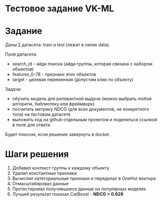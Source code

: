 # Тестовое задание VK-ML

# Задание

Даны 2 датасета: train и test (лежат в папке data).

Поля датасета:
* search_id - айди поиска (айди группы, которая связана с набором объектов)
* features_0-78 - признаки этих объектов
* target - целевая переменная (допустим клик по объекту)

Задача:
* обучить модель для релевантной выдачи (можно выбрать любой алгоритм, библиотеку или фреймворк)
* посчитать метрику NDCG (для всех документов, не конкретного топа) на тестовом датасете
* выложить код на github отдельным проектом и поделиться ссылкой в поле для ответа

Будет плюсом, если решение завернуть в docker.

# Шаги решения
1. Добавил контекст группы к каждому объекту
2. Удалил константные признаки
3. Вычислил категориальные признаки и переделал в OneHot вектора
4. Отмасштабировал данные
5. Протестировал получившиеся данные на популярных моделях
6. Лучший результат показал CatBoost - **NDCG = 0.626**

